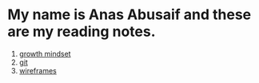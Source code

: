 # My name is Anas Abusaif and these are my reading notes.

1. [growth mindset](https://anas-abusaif.github.io/reading-notes/growth%20mindset)
2. [git](https://anas-abusaif.github.io/reading-notes/git)
3. [wireframes](https://anas-abusaif.github.io/reading-notes/wireframe)
